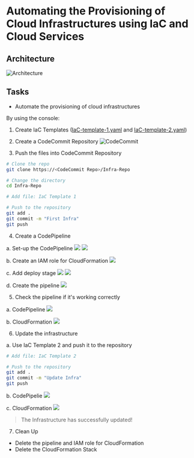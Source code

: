 # Automating the Provisioning of Cloud Infrastructures using IaC and Cloud Services

## Architecture

![Architecture](https://github.com/Mregojos/Cloud-Infrastructures/blob/main/images/Architecture.png?raw=true)

## Tasks
* Automate the provisioning of cloud infrastructures

By using the console:
1. Create IaC Templates ([IaC-template-1.yaml](https://github.com/Mregojos/Cloud-Infrastructures/blob/main/code/iac-template-1.yaml) and [IaC-template-2.yaml](https://github.com/Mregojos/Cloud-Infrastructures/blob/main/code/iac-template-2.yaml))

2. Create a CodeCommit Repository
![CodeCommit](https://github.com/Mregojos/Cloud-Infrastructures/blob/main/images/CodeCommit.png?raw=true)

3. Push the files into CodeCommit Repository
```sh
# Clone the repo
git clone https://<CodeCommit Repo>/Infra-Repo

# Change the directory
cd Infra-Repo

# Add file: IaC Template 1

# Push to the repository
git add .
git commit -m "First Infra"
git push
```

4. Create a CodePipeline

a. Set-up the CodePipeline
![](https://github.com/Mregojos/Cloud-Infrastructures/blob/main/images/CodePipeline%20a-1.png)
![](https://github.com/Mregojos/Cloud-Infrastructures/blob/main/images/CodePipeline%20a-2.png)

b. Create an IAM role for CloudFormation
![](https://github.com/Mregojos/Cloud-Infrastructures/blob/main/images/CodePipeline%20b.png)

c. Add deploy stage
![](https://github.com/Mregojos/Cloud-Infrastructures/blob/main/images/CodePipeline%20c-1.png)
![](https://github.com/Mregojos/Cloud-Infrastructures/blob/main/images/CodePipeline%20c-2.png)

d. Create the pipeline
![](https://github.com/Mregojos/Cloud-Infrastructures/blob/main/images/CodePipeline%20d.png)

5. Check the pipeline if it's working correctly

a. CodePipeline
![](https://github.com/Mregojos/Cloud-Infrastructures/blob/main/images/CodePipeline%205-a.png)

b. CloudFormation
![](https://github.com/Mregojos/Cloud-Infrastructures/blob/main/images/CodePipeline%205-b.png)

6. Update the infrastructure

a. Use IaC Template 2 and push it to the repository
```sh
# Add file: IaC Template 2

# Push to the repository
git add .
git commit -m "Update Infra"
git push
```

b. CodePipelie
![](https://github.com/Mregojos/Cloud-Infrastructures/blob/main/images/CodePipeline%206-a.png)

c. CloudFormation
![](https://github.com/Mregojos/Cloud-Infrastructures/blob/main/images/CloudFormation%206-b.png)
> The Infrastructure has successfully updated!

7. Clean Up
* Delete the pipeline and IAM role for CloudFormation
* Delete the CloudFormation Stack
